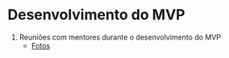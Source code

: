 # Desenvolvimento do MVP

1. Reuniões com mentores durante o desenvolvimento do MVP
    * [Fotos](https://photos.app.goo.gl/tBknGA7GLmGfz8V49)